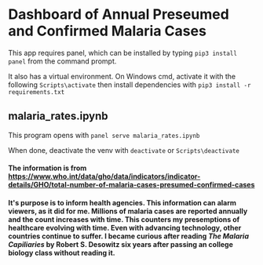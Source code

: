 # Dashboard of Annual Preseumed and Confirmed Malaria Cases

This app requires panel, which can be installed by typing
`pip3 install panel` 
from the command prompt.

It also has a virtual environment.  On Windows cmd, activate it with the following
`Scripts\activate`
then install dependencies with 
`pip3 install -r requirements.txt`

## malaria_rates.ipynb
This program opens with
`panel serve malaria_rates.ipynb`

When done, deactivate the venv with 
`deactivate`
or
`Scripts\deactivate`

#### The information is from https://www.who.int/data/gho/data/indicators/indicator-details/GHO/total-number-of-malaria-cases-presumed-confirmed-cases
#### It's purpose is to inform health agencies.  This information can alarm viewers, as it did for me.  Millions of malaria cases are reported annually and the count increases with time.  This counters my presemptions of healthcare evolving with time.  Even with advancing technology, other countries continue to suffer.  I became curious after reading _The Malaria Capiliaries_ by Robert S. Desowitz six years after passing an college biology class without reading it.  